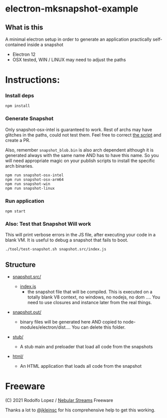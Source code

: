 # electron-mksnapshot-example

## What is this

A minimal electron setup in order to generate an application practically
self-contained inside a snapshot

- Electron 12
- OSX tested, WIN / LINUX may need to adjust the paths

# Instructions:

### Install deps

```
npm install

```

### Generate Snapshot

Only snapshot-osx-intel is guaranteed to work. Rest of archs may have glitches in the paths, could not test them.
Feel free to correct [the script](tool/mksnapshot.sh) and create a PR. 

Also, remember ```snapshot_blob.bin``` is also arch dependent although it is generated always
with the same name AND has to have this name. So you will need appropriate magic on your publish scripts to install
the specific arch binaries.


```
npm run snapshot-osx-intel
npm run snapshot-osx-arm64
npm run snapshot-win
npm run snapshot-linux

```


### Run application
```
npm start
```


### Also: Test that Snapshot Will work

This will print verbose errors in the JS file, after executing your code in a blank VM. It is useful to debug a snapshot that fails to boot.


```
./tool/test-snapshot.sh snapshot.src/index.js

```


## Structure

- [snapshot.src/](snapshot.src)
  - [index.js](snapshot.src/index.js)
     - the snapshot file that will be compiled. This is executed on a totally blank V8 context, no windows, no nodejs,
       no dom .... You need to use closures and instance later from the real things.

- [snapshot.out/](snapshot.out)
  - binary files will be generated here AND copied to node-modules/electron/dist.... You can delete this folder.

- [stub/](stub)
  - A stub main and preloader that load all code from the snapshots

- [html/](html)
  - An HTML application that loads all code from the snapshot


# Freeware

(C) 2021 Rodolfo Lopez / [Nebular Streams](https://nebular.tv)
Freeware

Thanks a lot to [@jkleinsc](https://github.com/jkleinsc) for his comprehensive help to get this working.
